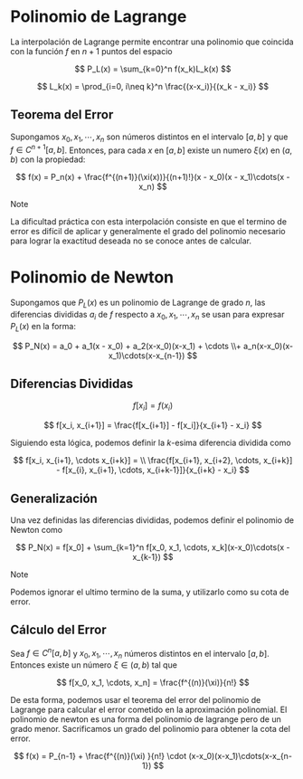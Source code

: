 # Polinomio de Lagrange

La interpolación de Lagrange permite encontrar una polinomio que coincida con la función $f$ en $n+1$ puntos del espacio

$$
P_L(x) = \sum_{k=0}^n f(x_k)L_k(x)
$$

$$
L_k(x) = \prod_{i=0, i\neq k}^n \frac{(x-x_i)}{(x_k - x_i)}
$$

## Teorema del Error

Supongamos $x_0, x_1, \cdots, x_n$ son números distintos en el intervalo $[a,b]$ y que $f \in C^{n+1}[a,b]$. Entonces, para cada $x$ en $[a,b]$ existe un numero $\xi(x)$ en $(a,b)$ con la propiedad:

$$
f(x) = P_n(x) + \frac{f^{(n+1)}(\xi(x))}{(n+1)!}(x - x_0)(x - x_1)\cdots(x - x_n)
$$

> [!note]
> La dificultad práctica con esta interpolación consiste en que el termino de error es difícil de aplicar y generalmente el grado del polinomio necesario para lograr la exactitud deseada no se conoce antes de calcular.


# Polinomio de Newton

Supongamos que $P_L(x)$ es un polinomio de Lagrange de grado $n$, las diferencias divididas $a_i$ de $f$ respecto a $x_0, x_1, \cdots, x_n$ se usan para expresar $P_L(x)$ en la forma:

$$
P_N(x) = a_0 + a_1(x - x_0) + a_2(x-x_0)(x-x_1) + \cdots \\+ a_n(x-x_0)(x-x_1)\cdots(x-x_{n-1})
$$

## Diferencias Divididas

$$
f[x_i] = f(x_i)
$$

$$
f[x_i, x_{i+1}] = \frac{f[x_{i+1}] - f[x_i]}{x_{i+1} - x_i}
$$

Siguiendo esta lógica, podemos definir la $k$-esima diferencia dividida como

$$
f[x_i, x_{i+1}, \cdots x_{i+k}] = \\
\frac{f[x_{i+1}, x_{i+2}, \cdots, x_{i+k}] - f[x_{i}, x_{i+1}, \cdots, x_{i+k-1}]}{x_{i+k} - x_i}
$$

## Generalización

Una vez definidas las diferencias divididas, podemos definir el polinomio de Newton como

$$
P_N(x) = f[x_0] + \sum_{k=1}^n f[x_0, x_1, \cdots, x_k](x-x_0)\cdots(x - x_{k-1})
$$

> [!note]
> Podemos ignorar el ultimo termino de la suma, y utilizarlo como su cota de error.


## Cálculo del Error

Sea $f \in C^n[a,b]$ y $x_0, x_1, \cdots, x_n$ números distintos en el intervalo $[a,b]$. Entonces existe un número $\xi \in (a,b)$ tal que

$$
f[x_0, x_1, \cdots, x_n] = \frac{f^{(n)}(\xi)}{n!}
$$

De esta forma, podemos usar el teorema del error del polinomio de Lagrange para calcular el error cometido en la aproximación polinomial. El polinomio de newton es una forma del polinomio de lagrange pero de un grado menor. Sacrificamos un grado del polinomio para obtener la cota del error.

$$
f(x) = P_{n-1} + \frac{f^{(n)}(\xi) }{n!} \cdot (x-x_0)(x-x_1)\cdots(x-x_{n-1})
$$
